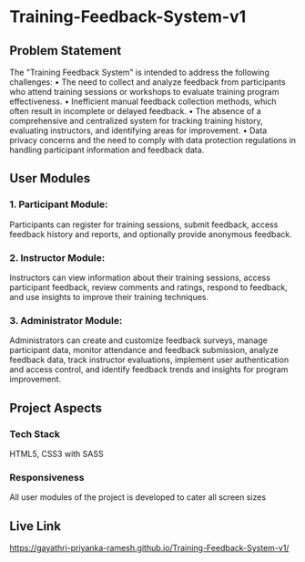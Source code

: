 # Training-Feedback-System-v1

## Problem Statement
The "Training Feedback System" is intended to address the following challenges:
•	The need to collect and analyze feedback from participants who attend training sessions or workshops to evaluate training program effectiveness.
•	Inefficient manual feedback collection methods, which often result in incomplete or delayed feedback.
•	The absence of a comprehensive and centralized system for tracking training history, evaluating instructors, and identifying areas for improvement.
•	Data privacy concerns and the need to comply with data protection regulations in handling participant information and feedback data.

## User Modules
### 1. Participant Module:
Participants can register for training sessions, submit feedback, access feedback history and reports, and optionally provide anonymous feedback.
### 2. Instructor Module:
Instructors can view information about their training sessions, access participant feedback, review comments and ratings, respond to feedback, and use insights to improve their training techniques.
### 3. Administrator Module:
Administrators can create and customize feedback surveys, manage participant data, monitor attendance and feedback submission, analyze feedback data, track instructor evaluations, implement user authentication and access control, and identify feedback trends and insights for program improvement.

## Project Aspects
### Tech Stack
HTML5, CSS3 with SASS
### Responsiveness
All user modules of the project is developed to cater all screen sizes

## Live Link
https://gayathri-priyanka-ramesh.github.io/Training-Feedback-System-v1/
